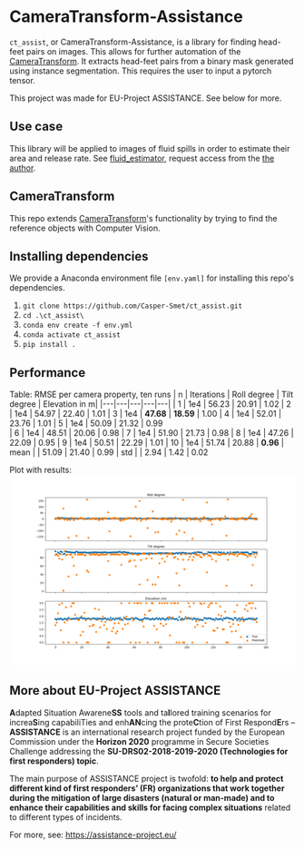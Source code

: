 # CameraTransform-Assistance
`ct_assist`, or CameraTransform-Assistance, is a library for finding head-feet pairs on images. This allows for further automation of the [CameraTransform](https://github.com/rgerum/cameratransform). It extracts head-feet pairs from a binary mask generated using instance segmentation. This requires the user to input a pytorch tensor.

This project was made for EU-Project ASSISTANCE. See below for more.

## Use case
This library will be applied to images of fluid spills in order to estimate their area and release rate. See [fluid_estimator](https://github.com/Casper-Smet/spill_estimator), request access from the [the author](mailto:casper.smet@gmail.com).


## CameraTransform
This repo extends [CameraTransform](https://github.com/rgerum/cameratransform)'s functionality by trying to find the reference objects with Computer Vision. 

## Installing dependencies
We provide a Anaconda environment file `[env.yaml]` for installing this repo's dependencies. 


1. `git clone https://github.com/Casper-Smet/ct_assist.git`
2. `cd .\ct_assist\`
3. `conda env create -f env.yml`
4. `conda activate ct_assist`
5. `pip install .`
   
## Performance
Table: RMSE per camera property, ten runs
| n | Iterations | Roll degree | Tilt degree | Elevation in m|
|---|---|---|---|---|
| 1 | 1e4 | 56.23 | 20.91 | 1.02
| 2 | 1e4 | 54.97 | 22.40 | 1.01
| 3 | 1e4 | **47.68** |  **18.59** | 1.00 
| 4 | 1e4 | 52.01 | 23.76 | 1.01 
| 5 | 1e4 | 50.09 | 21.32 | 0.99  
| 6 | 1e4 | 48.51 | 20.06 | 0.98 
| 7 | 1e4 | 51.90 | 21.73 | 0.98
| 8 | 1e4 | 47.26 | 22.09 | 0.95
| 9 | 1e4 | 50.51 | 22.29 | 1.01
| 10 | 1e4 | 51.74 | 20.88 |  **0.96** 
| mean |  | 51.09 | 21.40 | 0.99 
| std |  | 2.94 | 1.42 | 0.02

Plot with results:
![](notebooks\stats_props_partial.png)

## More about EU-Project ASSISTANCE
**A**dapted Situation Awarene**SS** tools and ta**I**lored training scenarios for increa**S**ing capabiliTies and enh**AN**cing the prote**C**tion of First Respond**E**rs – **ASSISTANCE** is an international research project funded by the European Commission under the **Horizon 2020** programme in Secure Societies Challenge addressing the **SU-DRS02-2018-2019-2020 (Technologies for first responders) topic**.

The main purpose of ASSISTANCE project is twofold: **to help and protect different kind of first responders’ (FR) organizations that work together during the mitigation of large disasters (natural or man-made) and to enhance their capabilities and skills for facing complex situations** related to different types of incidents.

For more, see: https://assistance-project.eu/
